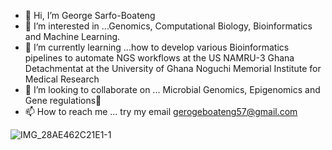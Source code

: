 - 👋 Hi, I’m George Sarfo-Boateng
- 👀 I’m interested in ...Genomics, Computational Biology, Bioinformatics and Machine Learning.
- 🌱 I’m currently learning ...how to develop various Bioinformatics pipelines to automate NGS workflows at the US NAMRU-3 Ghana Detachmentat at the University of Ghana Noguchi Memorial Institute for Medical Research 
- 💞️ I’m looking to collaborate on ... Microbial Genomics, Epigenomics and Gene regulations🔬 
- 📫 How to reach me ... try my email gerogeboateng57@gmail.com

<!---
gsarfo-boateng/gsarfo-boateng is a ✨ special ✨ repository because its `README.md` (this file) appears on your GitHub profile.
You can click the Preview link to take a look at your changes.
--->
![IMG_28AE462C21E1-1](https://user-images.githubusercontent.com/80461583/121581724-b5ecf600-ca1d-11eb-87ac-b4d82082c627.jpeg)
